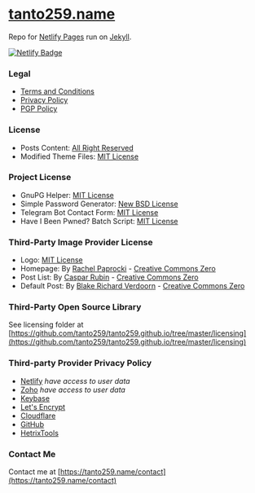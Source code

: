 # [tanto259.name](https://tanto259.name)
Repo for [Netlify Pages](https://netlify.com) run on [Jekyll](https://jekyllrb.com).

[![Netlify Badge](https://www.netlify.com/img/global/badges/netlify-light.svg)](https://www.netlify.com)

### Legal
* [Terms and Conditions](https://tanto259.name/terms)
* [Privacy Policy](https://tanto259.name/privacy)
* [PGP Policy](https://tanto259.name/pgp)

### License
* Posts Content: [All Right Reserved](https://tanto259.name/terms) 
* Modified Theme Files: [MIT License](https://github.com/tanto259/tanto259.github.io/blob/master/LICENSE)

### Project License
* GnuPG Helper: [MIT License](https://github.com/tanto259/gnupghelper/blob/master/LICENSE)
* Simple Password Generator: [New BSD License](https://github.com/tanto259/simplepassgen/blob/master/LICENSE)
* Telegram Bot Contact Form: [MIT License](https://tanto259.name/telegramcontactform/)
* Have I Been Pwned? Batch Script: [MIT License](https://github.com/tanto259/haveibeenpwned-batch/blob/master/LICENSE)

### Third-Party Image Provider License
* Logo: [MIT License](https://github.com/tanto259/tanto259.github.io/blob/master/licensing/Halve%20-%20Taylan%20Tatli.md)
* Homepage: By [Rachel Paprocki](https://grafixgurl247.deviantart.com/) - [Creative Commons Zero](https://creativecommons.org/publicdomain/zero/1.0/)
* Post List: By [Caspar Rubin](https://casparrubin.ch) - [Creative Commons Zero](https://creativecommons.org/publicdomain/zero/1.0/)
* Default Post: By [Blake Richard Verdoorn](https://www.blakeverdoorn.com) - [Creative Commons Zero](https://creativecommons.org/publicdomain/zero/1.0/)

### Third-Party Open Source Library
See licensing folder at [https://github.com/tanto259/tanto259.github.io/tree/master/licensing](https://github.com/tanto259/tanto259.github.io/tree/master/licensing)

### Third-party Provider Privacy Policy
* [Netlify](https://www.netlify.com/privacy) *have access to user data*
* [Zoho](https://www.zoho.com/privacy.html) *have access to user data*
* [Keybase](https://keybase.io/docs/privacypolicy)
* [Let's Encrypt](https://letsencrypt.org/privacy/)
* [Cloudflare](https://www.cloudflare.com/security-policy/)
* [GitHub](https://github.com/site/privacy)
* [HetrixTools](https://hetrixtools.com/privacy-policy/)

### Contact Me
Contact me at [https://tanto259.name/contact](https://tanto259.name/contact)
